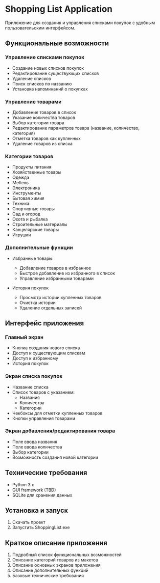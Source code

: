 # Shopping List Application
Приложение для создания и управления списками покупок с удобным пользовательским интерфейсом.
## Функциональные возможности
### Управление списками покупок
- Создание новых списков покупок
- Редактирование существующих списков
- Удаление списков
- Поиск списков по названию
- Установка напоминаний о покупках
### Управление товарами
- Добавление товаров в список
- Указание количества товаров
- Выбор категории товара
- Редактирование параметров товара (название, количество, категория)
- Отметка товаров как купленных
- Удаление товаров из списка
### Категории товаров
- Продукты питания
- Хозяйственные товары
- Одежда
- Мебель
- Электроника
- Инструменты
- Бытовая химия
- Техника
- Спортивные товары
- Сад и огород
- Охота и рыбалка
- Строительные материалы
- Канцелярские товары
- Игрушки
### Дополнительные функции
- Избранные товары
  - Добавление товаров в избранное
  - Быстрое добавление из избранного в список
  - Управление избранными товарами
  
- История покупок
  - Просмотр истории купленных товаров
  - Очистка истории
  - Удаление отдельных записей
## Интерфейс приложения
### Главный экран
- Кнопка создания нового списка
- Доступ к существующим спискам
- Доступ к избранному
- История покупок
### Экран списка покупок
- Название списка
- Список товаров с указанием:
  - Названия
  - Количества
  - Категории
- Чекбоксы для отметки купленных товаров
- Кнопки управления товарами
### Экран добавления/редактирования товара
- Поле ввода названия
- Поле ввода количества
- Выбор категории
- Возможность создания новой категории
## Технические требования
- Python 3.x
- GUI framework (TBD)
- SQLite для хранения данных
## Установка и запуск
1. Скачать проект
2. Запустить ShoppingList.exe

## Краткое описание приложения
1. Подробный список функциональных возможностей
2. Описание категорий товаров из макетов
3. Описание основных экранов приложения
4. Описание дополнительных функций
5. Базовые технические требования